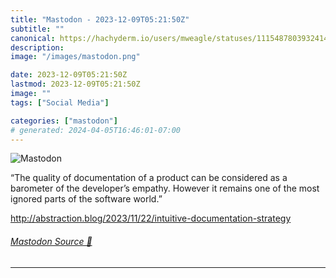 ```yaml
---
title: "Mastodon - 2023-12-09T05:21:50Z"
subtitle: ""
canonical: https://hachyderm.io/users/mweagle/statuses/111548780393241498
description:
image: "/images/mastodon.png"

date: 2023-12-09T05:21:50Z
lastmod: 2023-12-09T05:21:50Z
image: ""
tags: ["Social Media"]

categories: ["mastodon"]
# generated: 2024-04-05T16:46:01-07:00
---
```

![Mastodon](/images/mastodon.png)

<p>“The quality of documentation of a product can be considered as a barometer of the developer’s empathy. However it remains one of the most ignored parts of the software world.”</p><p><a href="http://abstraction.blog/2023/11/22/intuitive-documentation-strategy" target="_blank" rel="nofollow noopener noreferrer" translate="no"><span class="invisible">http://</span><span class="ellipsis">abstraction.blog/2023/11/22/in</span><span class="invisible">tuitive-documentation-strategy</span></a></p>


###### [Mastodon Source 🐘](https://hachyderm.io/@mweagle/111548780393241498)

___
